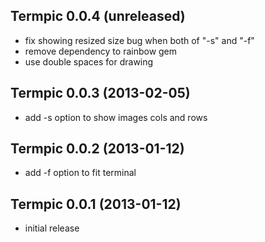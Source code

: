 ## Termpic 0.0.4 (unreleased)

*   fix showing resized size bug when both of "-s" and "-f"
*   remove dependency to rainbow gem
*   use double spaces for drawing

## Termpic 0.0.3 (2013-02-05)

*   add -s option to show images cols and rows

## Termpic 0.0.2 (2013-01-12)

*   add -f option to fit terminal

## Termpic 0.0.1 (2013-01-12)

*   initial release


